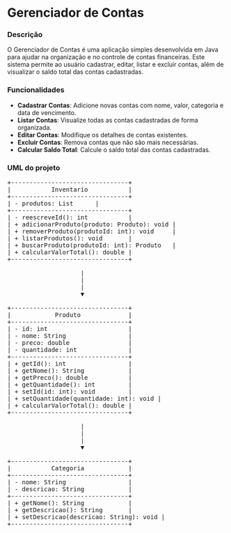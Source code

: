 # Gerenciador de Contas

<h3>Descrição</h3>
O Gerenciador de Contas é uma aplicação simples desenvolvida em Java para ajudar na organização e no controle de contas financeiras. Este sistema permite ao usuário cadastrar, editar, listar e excluir contas, além de visualizar o saldo total das contas cadastradas.

<h3>Funcionalidades</h3>
<ul>
<li><strong>Cadastrar Contas</strong>: Adicione novas contas com nome, valor, categoria e data de vencimento.</li>
<li><strong>Listar Contas</strong>: Visualize todas as contas cadastradas de forma organizada.</li>
<li><strong>Editar Contas</strong>: Modifique os detalhes de contas existentes.</li>
<li><strong>Excluir Contas</strong>: Remova contas que não são mais necessárias.</li>
<li><strong>Calcular Saldo Total</strong>: Calcule o saldo total das contas cadastradas.</li>
</ul>

<h3>UML do projeto</h3>

<pre>
+--------------------------------+
|           Inventario           |
+--------------------------------+
| - produtos: List<Produto>      |
+--------------------------------+
| - reescreveId(): int           |
| + adicionarProduto(produto: Produto): void |
| + removerProduto(produtoId: int): void     |
| + listarProdutos(): void       |
| + buscarProduto(produtoId: int): Produto   |
| + calcularValorTotal(): double |
+--------------------------------+

                    |
                    |
                    |
                    ▼

+--------------------------------+
|            Produto             |
+--------------------------------+
| - id: int                      |
| - nome: String                 |
| - preco: double                |
| - quantidade: int              |
+--------------------------------+
| + getId(): int                 |
| + getNome(): String            |
| + getPreco(): double           |
| + getQuantidade(): int         |
| + setId(id: int): void         |
| + setQuantidade(quantidade: int): void |
| + calcularValorTotal(): double |
+--------------------------------+

                    |
                    |
                    |
                    ▼

+--------------------------------+
|           Categoria            |
+--------------------------------+
| - nome: String                 |
| - descricao: String            |
+--------------------------------+
| + getNome(): String            |
| + getDescricao(): String       |
| + setDescricao(descricao: String): void |
+--------------------------------+
</pre>
